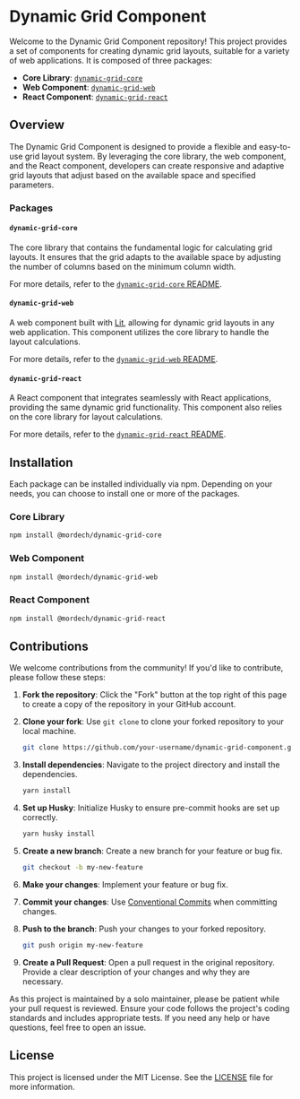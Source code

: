 # Dynamic Grid Component

Welcome to the Dynamic Grid Component repository! This project provides a set of components for creating dynamic grid layouts, suitable for a variety of web applications. It is composed of three packages:

- **Core Library**: [`dynamic-grid-core`](./packages/dynamic-grid-core/README.md)
- **Web Component**: [`dynamic-grid-web`](./packages/dynamic-grid-web/README.md)
- **React Component**: [`dynamic-grid-react`](./packages/dynamic-grid-react/README.md)

## Overview

The Dynamic Grid Component is designed to provide a flexible and easy-to-use grid layout system. By leveraging the core library, the web component, and the React component, developers can create responsive and adaptive grid layouts that adjust based on the available space and specified parameters.

### Packages

#### `dynamic-grid-core`

The core library that contains the fundamental logic for calculating grid layouts. It ensures that the grid adapts to the available space by adjusting the number of columns based on the minimum column width.

For more details, refer to the [`dynamic-grid-core` README](./packages/dynamic-grid-core/README.md).

#### `dynamic-grid-web`

A web component built with [Lit](https://lit.dev/), allowing for dynamic grid layouts in any web application. This component utilizes the core library to handle the layout calculations.

For more details, refer to the [`dynamic-grid-web` README](./packages/dynamic-grid-web/README.md).

#### `dynamic-grid-react`

A React component that integrates seamlessly with React applications, providing the same dynamic grid functionality. This component also relies on the core library for layout calculations.

For more details, refer to the [`dynamic-grid-react` README](./packages/dynamic-grid-react/README.md).

## Installation

Each package can be installed individually via npm. Depending on your needs, you can choose to install one or more of the packages.

### Core Library

```bash
npm install @mordech/dynamic-grid-core
```

### Web Component

```bash
npm install @mordech/dynamic-grid-web
```

### React Component

```bash
npm install @mordech/dynamic-grid-react
```

## Contributions

We welcome contributions from the community! If you'd like to contribute, please follow these steps:

1. **Fork the repository**: Click the "Fork" button at the top right of this page to create a copy of the repository in your GitHub account.

2. **Clone your fork**: Use `git clone` to clone your forked repository to your local machine.

   ```bash
   git clone https://github.com/your-username/dynamic-grid-component.git
   ```

3. **Install dependencies**: Navigate to the project directory and install the dependencies.

   ```bash
   yarn install
   ```

4. **Set up Husky**: Initialize Husky to ensure pre-commit hooks are set up correctly.

   ```bash
   yarn husky install
   ```

5. **Create a new branch**: Create a new branch for your feature or bug fix.

   ```bash
   git checkout -b my-new-feature
   ```

6. **Make your changes**: Implement your feature or bug fix.

7. **Commit your changes**: Use [Conventional Commits](https://www.conventionalcommits.org/en/v1.0.0/) when committing changes.

8. **Push to the branch**: Push your changes to your forked repository.

   ```bash
   git push origin my-new-feature
   ```

9. **Create a Pull Request**: Open a pull request in the original repository. Provide a clear description of your changes and why they are necessary.

As this project is maintained by a solo maintainer, please be patient while your pull request is reviewed. Ensure your code follows the project's coding standards and includes appropriate tests. If you need any help or have questions, feel free to open an issue.

## License

This project is licensed under the MIT License. See the [LICENSE](./LICENSE) file for more information.

